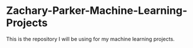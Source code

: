 # Zachary-Parker-Machine-Learning-Projects
 This is the repository I will be using for my machine learning projects.
